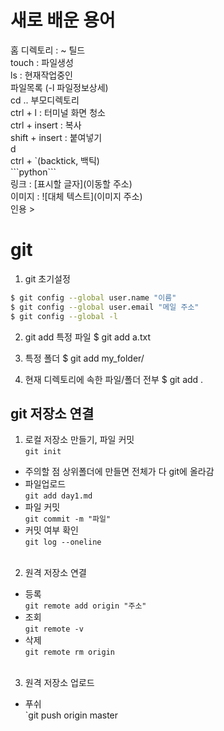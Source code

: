 # 새로 배운 용어

홈 디렉토리 : ~ 틸드
<br>touch : 파일생성
<br>ls : 현재작업중인 <br>파일목록 (-l 파일정보상세)
<br>cd .. 부모디렉토리
<br> ctrl + l : 터미널 화면 청소
<br> ctrl + insert : 복사
<br> shift + insert : 붙여넣기
<br>d
<br>ctrl + `(backtick, 백틱)
<br> \```python\```
<br> 링크 : [표시할 글자](이동할 주소)
<br> 이미지 : ![대체 텍스트](이미지 주소)
<br> 인용 >

# git

1. git 초기설정

```bash
$ git config --global user.name "이름"
$ git config --global user.email "메일 주소"
$ git config --global -l
```

2. git add
   특정 파일
   $ git add a.txt

3. 특정 폴더
   $ git add my_folder/

4. 현재 디렉토리에 속한 파일/폴더 전부
   $ git add .

## git 저장소 연결

1. 로컬 저장소 만들기, 파일 커밋
   <br>`git init`

- 주의할 점 상위폴더에 만들면 전체가 다 git에 올라감
- 파일업로드 <br>`git add day1.md`
- 파일 커밋 <br>`git commit -m "파일"`
- 커밋 여부 확인 <br>`git log --oneline`
  <br>
  <br>

2. 원격 저장소 연결

- 등록 <br>`git remote add origin "주소"`
- 조회 <br>`git remote -v`
- 삭제 <br>`git remote rm origin`
  <br>
  <br>

3. 원격 저장소 업로드

- 푸쉬 <br>`git push origin master

